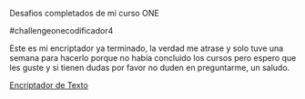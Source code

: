 Desafios completados de mi curso ONE

#challengeonecodificador4

Este es mi encriptador ya terminado, la verdad me atrase y solo tuve una semana para hacerlo porque no había concluido los cursos pero espero que les guste y si tienen dudas por favor no duden en preguntarme, un saludo.

<a href="https://david-cortes-m.github.io/alura-challenges/Alura%20Challenge%201%20Encriptador/index.html">Encriptador de Texto</a>
